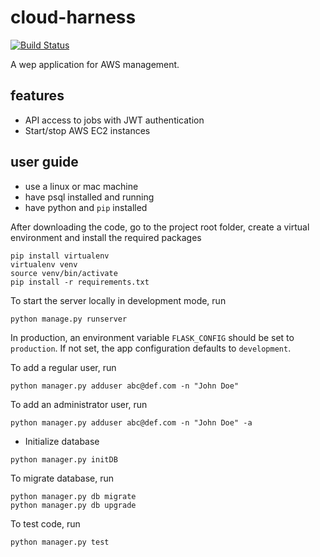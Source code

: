 # cloud-harness

[![Build Status](https://travis-ci.org/nosarthur/cloud-harness.svg?branch=master)](https://travis-ci.org/nosarthur/cloud-harness)

A wep application for AWS management.

## features

* API access to jobs with JWT authentication
* Start/stop AWS EC2 instances

## user guide

* use a linux or mac machine
* have psql installed and running
* have python and `pip` installed

After downloading the code, go to the project root folder, create a virtual environment and install the required packages

```
pip install virtualenv
virtualenv venv
source venv/bin/activate
pip install -r requirements.txt
```

To start the server locally in development mode, run 

`python manage.py runserver`

In production, an environment variable `FLASK_CONFIG` should be set to `production`.
If not set, the app configuration defaults to `development`.

To add a regular user, run 

`python manager.py adduser abc@def.com -n "John Doe"`

To add an administrator user, run 

`python manager.py adduser abc@def.com -n "John Doe" -a`

* Initialize database 

`python manager.py initDB`

To migrate database, run

```
python manager.py db migrate
python manager.py db upgrade
```

To test code, run

`python manager.py test`


